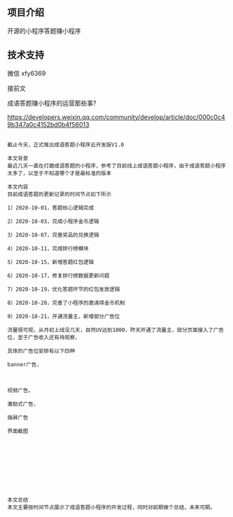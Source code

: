 ## 项目介绍
开源的小程序答题赚小程序

## 技术支持
微信 xfy6369

接前文

成语答题赚小程序的运营那些事?

https://developers.weixin.qq.com/community/develop/article/doc/000c0c49b347a0c4152bd0b4f56013

~~~~~~~~~~~~~~~~~~~~~~~~~~~~~~~~~~~~

截止今天，正式推出成语答题小程序云开发版V1.0

本文背景
最近几天一直在打磨成语答题的小程序，参考了目前线上成语答题小程序，由于成语答题小程序太多了，以至于不知道哪个才是最标准的版本

本文内容
目前成语答题的更新记录的时间节点如下所示

1）2020-10-01，答题核心逻辑完成

2）2020-10-03，完成小程序金币逻辑

3）2020-10-07，完善奖品的兑换逻辑

4）2020-10-11，完成排行榜模块

5）2020-10-15，新增答题红包逻辑

6）2020-10-17，修复排行榜数据更新问题

7）2020-10-19，优化答题环节的红包发放逻辑

8）2020-10-20，完善了小程序的邀请得金币机制

9）2020-10-21，开通流量主，新增部分广告位

流量很可观，从月初上线没几天，自然UV达到1000，昨天开通了流量主，部分页面接入了广告位，至于广告收入还有待观察，

具体的广告位安排有以下四种

banner广告，



视频广告，

激励式广告，

插屏广告

界面截图










本文总结
本文主要按时间节点展示了成语答题小程序的开发过程，同时对前期做个总结，未来可期。
